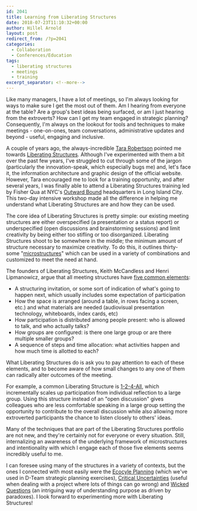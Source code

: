 ```yaml
---
id: 2041
title: Learning from Liberating Structures
date: 2018-07-23T11:10:32+00:00
author: Hillel Arnold
layout: post
redirect_from: /?p=2041
categories:
  - Collaboration
  - Conferences/Education
tags:
  - liberating structures
  - meetings
  - training
excerpt_separator: <!--more-->
---
```

Like many managers, I have a lot of meetings, so I'm always looking for ways to make sure I get the most out of them. Am I hearing from everyone at the table? Are a group's best ideas being surfaced, or am I just hearing from the extroverts? How can I get my team engaged in strategic planning? Consequently, I'm always on the lookout for tools and techniques to make meetings - one-on-ones, team conversations, administrative updates and beyond - useful, engaging and inclusive.

A couple of years ago, the always-incredible [Tara Robertson](http://tararobertson.ca/) pointed me towards [Liberating Structures](http://www.liberatingstructures.com/). Although I've experimented with them a bit over the past few years, I've struggled to cut through some of the jargon (particularly the innovation-speak, which especially bugs me) and, let's face it, the information architecture and graphic design of the official website. However, Tara encouraged me to look for a training opportunity, and after several years, I was finally able to attend a Liberating Structures training led by Fisher Qua at NYC's [Outward Bound](https://www.outwardbound.org/) headquarters in Long Island City. This two-day intensive workshop made all the difference in helping me understand what Liberating Structures are and how they can be used.<!--more-->

The core idea of Liberating Structures is pretty simple: our existing meeting structures are either overspecified (a presentation or a status report) or underspecified (open discussions and brainstorming sessions) and limit creativity by being either too stifling or too disorganized. Liberating Structures shoot to be somewhere in the middle; the minimum amount of structure necessary to maximize creativity. To do this, it outlines thirty-some "[microstructures](http://www.liberatingstructures.com/ls-menu/)" which can be used in a variety of combinations and customized to meet the need at hand.

The founders of Liberating Structures, Keith McCandless and Henri Lipmanowicz, argue that all meeting structures have [five common elements](http://www.liberatingstructures.com/design-elements/):

* A structuring invitation, or some sort of indication of what's going to happen next, which usually includes some expectation of participation
* How the space is arranged (around a table, in rows facing a screen, etc.) and what materials are needed (audiovisual presentation technology, whiteboards, index cards, etc)
* How participation is distributed among people present: who is allowed to talk, and who actually talks?
* How groups are configured: is there one large group or are there multiple smaller groups?
* A sequence of steps and time allocation: what activities happen and how much time is allotted to each?

What Liberating Structures do is ask you to pay attention to each of these elements, and to become aware of how small changes to any one of them can radically alter outcomes of the meeting.

For example, a common Liberating Structure is [1-2-4-All](http://www.liberatingstructures.com/1-1-2-4-all/), which incrementally scales up participation from individual reflection to a large group. Using this structure instead of an "open discussion" gives colleagues who are less comfortable speaking in a large group setting the opportunity to contribute to the overall discussion while also allowing more extroverted participants the chance to listen closely to others' ideas.

Many of the techniques that are part of the Liberating Structures portfolio are not new, and they're certainly not for everyone or every situation. Still, internalizing an awareness of the underlying framework of microstructures and intentionality with which I engage each of those five elements seems incredibly useful to me.

I can foresee using many of the structures in a variety of contexts, but the ones I connected with most easily were the [Ecocyle Planning](http://www.liberatingstructures.com/31-ecocycle-planning/) (which we've used in D-Team strategic planning exercises), [Critical Uncertainties](http://www.liberatingstructures.com/30-critical-uncertainties/) (useful when dealing with a project where lots of things can go wrong) and [Wicked Questions](http://www.liberatingstructures.com/4-wicked-questions/) (an intriguing way of understanding purpose as driven by paradoxes). I look forward to experimenting more with Liberating Structures!
